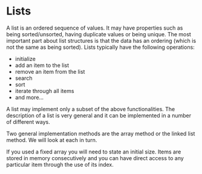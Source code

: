 # Lists

A list is an ordered sequence of values.  It may have properties such as being sorted/unsorted, having duplicate values or being unique.  The most important part about list structures is that the data has an ordering (which is not the same as being sorted).  Lists typically have the following operations:

* initialize
* add an item to the list
* remove an item from the list
* search
* sort
* iterate through all items
* and more...

A list may implement only a subset of the above functionalities. The description of a list is very general and it can be implemented in a number of different ways.

Two general implementation methods are the array method or the linked list method.  We will look at each in turn.

If you used a fixed array you will need to state an initial size. Items are stored in memory consecutively and you can have direct access to any particular item through the use of its index.
